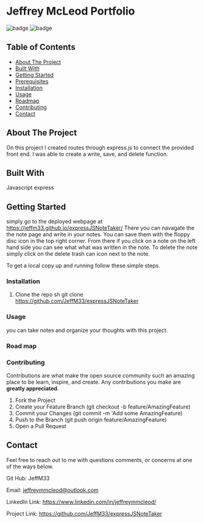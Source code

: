 # Jeffrey McLeod Portfolio

![badge](https://img.shields.io/badge/license-MIT-blue.svg)
![badge](https://img.shields.io/badge/LinkedIn-IN%20-blue)

<!-- TABLE OF CONTENTS -->

## Table of Contents
* [About The Project](#about-the-project)
* [Built With](#built-with)
* [Getting Started](#getting-started)
* [Prerequisites](#prerequisites)
* [Installation](#installation)
* [Usage](#usage)
* [Roadmap](#roadmap)
* [Contributing](#contributing)
* [Contact](#contact)

<!-- ABOUT THE PROJECT -->
## About The Project
On this project I created routes through express.js to connect the provided front end. I was able to create a write, save, and delete function.  

<!-- GETTING STARTED -->
## Built With
Javascript express 

<!-- GETTING STARTED -->
## Getting Started
simply go to the deployed webpage at https://jeffm33.github.io/expressJSNoteTaker/ There you can navagate the the note page and write in your notes. You can save them with the floppy disc icon in the top right corner. From there if you click on a note on the left hand side you can see what what was written in the note. To delete the note simply click on the delete trash can icon next to the note. 

To get a local copy up and running follow these simple steps.

<!-- Prerequisites -->


### Installation

1. Clone the repo
   sh
   git clone https://github.com/JeffM33/expressJSNoteTaker
   



<!-- USAGE EXAMPLES -->
### Usage
you can take notes and organize your thoughts with this project.

<!-- ROAD MAP -->
### Road map



<!-- CONTRIBUTING -->
### Contributing

Contributions are what make the open source community such an amazing place to be learn, inspire, and create. Any contributions you make are **greatly appreciated**.

1. Fork the Project
2. Create your Feature Branch (git checkout -b feature/AmazingFeature)
3. Commit your Changes (git commit -m 'Add some AmazingFeature)
4. Push to the Branch (git push origin feature/AmazingFeature)
5. Open a Pull Request

<!-- CONTACT -->
## Contact

Feel free to reach out to me with questions comments, or concerns at one of the ways below.

Git Hub: JeffM33

Email: jeffreymmcleod@outlook.com

LinkedIn Link: https://www.linkedin.com/in/jeffreymmcleod/

Project Link: https://github.com/JeffM33/expressJSNoteTaker

<!-- MARKDOWN LINKS & IMAGES -->
<!-- https://www.markdownguide.org/basic-syntax/#reference-style-links -->
